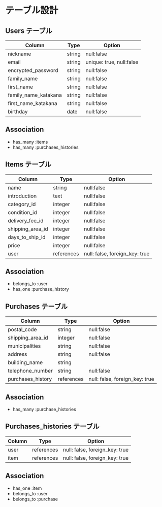 # テーブル設計

## Users テーブル

  |  Column           |  Type      | Option    |
  |------------        |--------    |--------   |
  |nickname            |string      |null:false |
  |email               |string      |unique: true, null:false|
  |encrypted_password  |string      |null:false |
  |family_name         |string      |null:false |
  |first_name          |string      |null:false |
  |family_name_katakana         |string      |null:false |
  |first_name_katakana          |string      |null:false |
  |birthday            |date    |null:false|
  
  ## Association
  - has_many :items
  - has_many :purchases_histories


<!-- 
  ~usersテーブルが持っている情報~
1.ニックネーム
2.メールアドレス
3.パスワード（６文字以上）
  (理由:)passwordカラムは削除。deviseのgemがあらかじめ用意しているencrypted_passwordを使用しているため。
4.パスワード（確認）
5.お名前(全角)
6.お名前カナ(全角)
7.生年月日  -->

## Items テーブル

  |  Column        |  Type     | Option    |
  |------------     |--------   |--------   |
  |name             |string     |null:false |
  |introduction     |text       |null:false |
  |category_id      |integer    | null:false |
  |condition_id     |integer    | null:false |
  |delivery_fee_id  |integer    |null:false |
  |shipping_area_id |integer    |null:false |
  |days_to_ship_id  |integer    |null:false |
  |price            |integer       |null:false |
  |user             |references | null: false, foreign_key: true |

  ## Association
  - belongs_to :user
  - has_one :purchase_history
  

<!-- 
  ~itemsテーブルが持っている情報~
2.商品名（４０文字まで）
3.商品の説明（１０００文字まで）
 
  <<商品の詳細という大枠（これは情報ではない）>>
4.カテゴリー
5.商品の状態

  <<配送についてという大枠（これは情報ではない）>>
6.配送料の負担
7.発送元の地域
8.発送までの日数 

  <<販売価格という大枠（これは情報ではない）>>
9.価格
  （価格を埋めれば自動的に販売手数料、利益入る仕組みユーザー自身は入力しない）
-->

## Purchases テーブル

  |  Column        |Type    | Option    |
  |------------     |--------|--------   |
  |postal_code      |string  |null:false |
  |shipping_area_id      |integer  |null:false |
  |municipalities   |string  |null:false |
  |address          |string  |null:false |
  |building_name    |string  |           |
  |telephone_number |string  |null:false |
  |purchases_history|references | null: false, foreign_key: true |
  
  ## Association
  - has_many :purchase_histories


<!-- 
  ~購入テーブルが持っている情報~

  <<配送先入力という大枠（これは情報ではない）>>
1.郵便番号 
2.都道府県
3.市区町村
4.番地
5.建物名
  (※任意入力なのでオプションの箇所は空欄にした)
6.電話番号
7.購入履歴
 -->

 ## Purchases_histories テーブル

  |  Column        |Type    | Option    |
  |------------     |--------|--------   |
  |user             | references | null: false, foreign_key: true |
  |item             | references | null: false, foreign_key: true |

  ## Association
  - has_one :item
  - belongs_to :user
  - belongs_to :purchase
  
  <!--
  ~購入履歴テーブルが持っている情報~

  1.購入するユーザーの情報
    (ex. いいねなどの評価)
  2.過去に購入したもの
  -->
